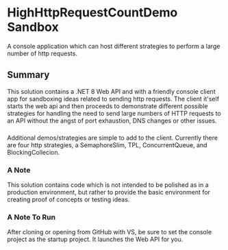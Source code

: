 # HighHttpRequestCountDemo Sandbox
A console application which can host different strategies to perform a large number of http requests.
## Summary
This solution contains a .NET 8 Web API and with a friendly console client app 
for sandboxing ideas related to sending http requests.
The client it'self starts the web api and then proceeds to 
demonstrate different possible strategies for handling the need to send 
large numbers of HTTP requests to an API without the angst of port 
exhaustion, DNS changes or other issues.
###
Additional demos/strategies are simple to add to the client.
Currently there are four http strategies, a SemaphoreSlim, TPL, ConcurrentQueue, 
and BlockingCollecion. 
### A Note
This solution contains code which is not intended to be polished as in a 
production environment, but rather to provide the basic environment 
for creating proof of concepts or testing ideas.
### A Note To Run
After cloning or opening from GitHub with VS, be sure to set the console project as the startup project.
It launches the Web API for you.

